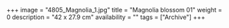 +++
image = "4805_Magnolia_1.jpg"
title = "Magnolia blossom 01"
weight = 0
description = "42 x 27.9 cm"
availability = ""
tags = ["Archive"]
+++

